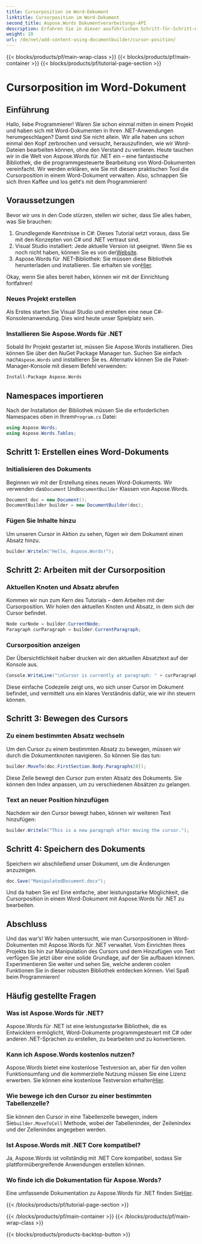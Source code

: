 ```yaml
---
title: Cursorposition im Word-Dokument
linktitle: Cursorposition im Word-Dokument
second_title: Aspose.Words Dokumentverarbeitungs-API
description: Erfahren Sie in dieser ausführlichen Schritt-für-Schritt-Anleitung, wie Sie Cursorpositionen in Word-Dokumenten mit Aspose.Words für .NET verwalten. Perfekt für .NET-Entwickler.
weight: 10
url: /de/net/add-content-using-documentbuilder/cursor-position/
---
```


{{< blocks/products/pf/main-wrap-class >}}
{{< blocks/products/pf/main-container >}}
{{< blocks/products/pf/tutorial-page-section >}}

# Cursorposition im Word-Dokument

## Einführung

Hallo, liebe Programmierer! Waren Sie schon einmal mitten in einem Projekt und haben sich mit Word-Dokumenten in Ihren .NET-Anwendungen herumgeschlagen? Damit sind Sie nicht allein. Wir alle haben uns schon einmal den Kopf zerbrochen und versucht, herauszufinden, wie wir Word-Dateien bearbeiten können, ohne den Verstand zu verlieren. Heute tauchen wir in die Welt von Aspose.Words für .NET ein – eine fantastische Bibliothek, die die programmgesteuerte Bearbeitung von Word-Dokumenten vereinfacht. Wir werden erklären, wie Sie mit diesem praktischen Tool die Cursorposition in einem Word-Dokument verwalten. Also, schnappen Sie sich Ihren Kaffee und los geht‘s mit dem Programmieren!

## Voraussetzungen

Bevor wir uns in den Code stürzen, stellen wir sicher, dass Sie alles haben, was Sie brauchen:

1. Grundlegende Kenntnisse in C#: Dieses Tutorial setzt voraus, dass Sie mit den Konzepten von C# und .NET vertraut sind.
2.  Visual Studio installiert: Jede aktuelle Version ist geeignet. Wenn Sie es noch nicht haben, können Sie es von der[Website](https://visualstudio.microsoft.com/).
3.  Aspose.Words für .NET-Bibliothek: Sie müssen diese Bibliothek herunterladen und installieren. Sie erhalten sie von[Hier](https://releases.aspose.com/words/net/).

Okay, wenn Sie alles bereit haben, können wir mit der Einrichtung fortfahren!

### Neues Projekt erstellen

Als Erstes starten Sie Visual Studio und erstellen eine neue C#-Konsolenanwendung. Dies wird heute unser Spielplatz sein.

### Installieren Sie Aspose.Words für .NET

 Sobald Ihr Projekt gestartet ist, müssen Sie Aspose.Words installieren. Dies können Sie über den NuGet Package Manager tun. Suchen Sie einfach nach`Aspose.Words` und installieren Sie es. Alternativ können Sie die Paket-Manager-Konsole mit diesem Befehl verwenden:

```bash
Install-Package Aspose.Words
```

## Namespaces importieren

 Nach der Installation der Bibliothek müssen Sie die erforderlichen Namespaces oben in Ihrem`Program.cs` Datei:

```csharp
using Aspose.Words;
using Aspose.Words.Tables;
```

## Schritt 1: Erstellen eines Word-Dokuments

### Initialisieren des Dokuments

 Beginnen wir mit der Erstellung eines neuen Word-Dokuments. Wir verwenden das`Document` Und`DocumentBuilder` Klassen von Aspose.Words.

```csharp
Document doc = new Document();
DocumentBuilder builder = new DocumentBuilder(doc);
```

### Fügen Sie Inhalte hinzu

Um unseren Cursor in Aktion zu sehen, fügen wir dem Dokument einen Absatz hinzu.

```csharp
builder.Writeln("Hello, Aspose.Words!");
```

## Schritt 2: Arbeiten mit der Cursorposition

### Aktuellen Knoten und Absatz abrufen

Kommen wir nun zum Kern des Tutorials – dem Arbeiten mit der Cursorposition. Wir holen den aktuellen Knoten und Absatz, in dem sich der Cursor befindet.

```csharp
Node curNode = builder.CurrentNode;
Paragraph curParagraph = builder.CurrentParagraph;
```

### Cursorposition anzeigen

Der Übersichtlichkeit halber drucken wir den aktuellen Absatztext auf der Konsole aus.

```csharp
Console.WriteLine("\nCursor is currently at paragraph: " + curParagraph.GetText());
```

Diese einfache Codezeile zeigt uns, wo sich unser Cursor im Dokument befindet, und vermittelt uns ein klares Verständnis dafür, wie wir ihn steuern können.

## Schritt 3: Bewegen des Cursors

### Zu einem bestimmten Absatz wechseln

Um den Cursor zu einem bestimmten Absatz zu bewegen, müssen wir durch die Dokumentknoten navigieren. So können Sie das tun:

```csharp
builder.MoveTo(doc.FirstSection.Body.Paragraphs[0]);
```

Diese Zeile bewegt den Cursor zum ersten Absatz des Dokuments. Sie können den Index anpassen, um zu verschiedenen Absätzen zu gelangen.

### Text an neuer Position hinzufügen

Nachdem wir den Cursor bewegt haben, können wir weiteren Text hinzufügen:

```csharp
builder.Writeln("This is a new paragraph after moving the cursor.");
```

## Schritt 4: Speichern des Dokuments

Speichern wir abschließend unser Dokument, um die Änderungen anzuzeigen.

```csharp
doc.Save("ManipulatedDocument.docx");
```

Und da haben Sie es! Eine einfache, aber leistungsstarke Möglichkeit, die Cursorposition in einem Word-Dokument mit Aspose.Words für .NET zu bearbeiten.

## Abschluss

Und das war’s! Wir haben untersucht, wie man Cursorpositionen in Word-Dokumenten mit Aspose.Words für .NET verwaltet. Vom Einrichten Ihres Projekts bis hin zur Manipulation des Cursors und dem Hinzufügen von Text verfügen Sie jetzt über eine solide Grundlage, auf der Sie aufbauen können. Experimentieren Sie weiter und sehen Sie, welche anderen coolen Funktionen Sie in dieser robusten Bibliothek entdecken können. Viel Spaß beim Programmieren!

## Häufig gestellte Fragen

### Was ist Aspose.Words für .NET?

Aspose.Words für .NET ist eine leistungsstarke Bibliothek, die es Entwicklern ermöglicht, Word-Dokumente programmgesteuert mit C# oder anderen .NET-Sprachen zu erstellen, zu bearbeiten und zu konvertieren.

### Kann ich Aspose.Words kostenlos nutzen?

 Aspose.Words bietet eine kostenlose Testversion an, aber für den vollen Funktionsumfang und die kommerzielle Nutzung müssen Sie eine Lizenz erwerben. Sie können eine kostenlose Testversion erhalten[Hier](https://releases.aspose.com/).

### Wie bewege ich den Cursor zu einer bestimmten Tabellenzelle?

 Sie können den Cursor in eine Tabellenzelle bewegen, indem Sie`builder.MoveToCell` Methode, wobei der Tabellenindex, der Zeilenindex und der Zellenindex angegeben werden.

### Ist Aspose.Words mit .NET Core kompatibel?

Ja, Aspose.Words ist vollständig mit .NET Core kompatibel, sodass Sie plattformübergreifende Anwendungen erstellen können.

### Wo finde ich die Dokumentation für Aspose.Words?

 Eine umfassende Dokumentation zu Aspose.Words für .NET finden Sie[Hier](https://reference.aspose.com/words/net/).

{{< /blocks/products/pf/tutorial-page-section >}}

{{< /blocks/products/pf/main-container >}}
{{< /blocks/products/pf/main-wrap-class >}}

{{< blocks/products/products-backtop-button >}}

